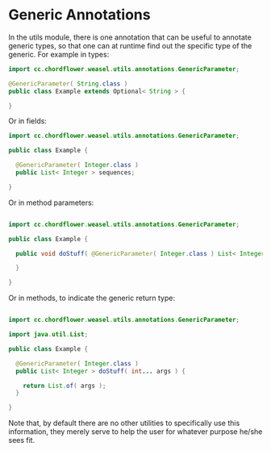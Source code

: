 # Generic Annotations

In the utils module, there is one annotation that can be useful to annotate generic types, so that one can at runtime
find out the specific type of the generic.
For example in types:

~~~java
import cc.chordflower.weasel.utils.annotations.GenericParameter;

@GenericParameter( String.class )
public class Example extends Optional< String > {

}
~~~

Or in fields:

~~~java
import cc.chordflower.weasel.utils.annotations.GenericParameter;

public class Example {

  @GenericParameter( Integer.class )
  public List< Integer > sequences;

}
~~~

Or in method parameters:

~~~java

import cc.chordflower.weasel.utils.annotations.GenericParameter;

public class Example {

  public void doStuff( @GenericParameter( Integer.class ) List< Integer > sequence ) {

  }

}
~~~

Or in methods, to indicate the generic return type:

~~~java

import cc.chordflower.weasel.utils.annotations.GenericParameter;

import java.util.List;

public class Example {

  @GenericParameter( Integer.class )
  public List< Integer > doStuff( int... args ) {

    return List.of( args );
  }

}
~~~

Note that, by default there are no other utilities to specifically use this information, they merely serve to help the 
user for whatever purpose he/she sees fit.